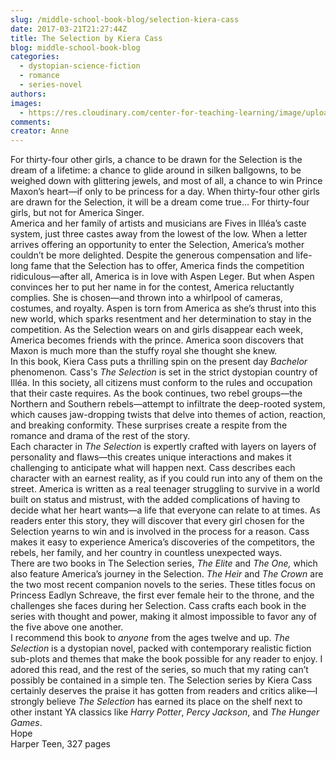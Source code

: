 ```yaml
---
slug: /middle-school-book-blog/selection-kiera-cass
date: 2017-03-21T21:27:44Z
title: The Selection by Kiera Cass
blog: middle-school-book-blog
categories:
  - dystopian-science-fiction
  - romance
  - series-novel
authors:
images:
  - https://res.cloudinary.com/center-for-teaching-learning/image/upload/v1659700600/selection-cvr-199x300.jpeg.jpg
comments:
creator: Anne
---
```


 For thirty-four other girls, a chance to be drawn for the Selection is the dream of a lifetime: a chance to glide around in silken ballgowns, to be weighed down with glittering jewels, and most of all, a chance to win Prince Maxon’s heart—if only to be princess for a day. When thirty-four other girls are drawn for the Selection, it will be a dream come true… For thirty-four girls, but not for America Singer.<br />America and her family of artists and musicians are Fives in Illéa’s caste system, just three castes away from the lowest of the low. When a letter arrives offering an opportunity to enter the Selection, America’s mother couldn’t be more delighted. Despite the generous compensation and life-long fame that the Selection has to offer, America finds the competition ridiculous—after all, America is in love with Aspen Leger. But when Aspen convinces her to put her name in for the contest, America reluctantly complies. She is chosen—and thrown into a whirlpool of cameras, costumes, and royalty. Aspen is torn from America as she’s thrust into this new world, which sparks resentment and her determination to stay in the competition. As the Selection wears on and girls disappear each week, America becomes friends with the prince. America soon discovers that Maxon is much more than the stuffy royal she thought she knew.<br />In this book, Kiera Cass puts a thrilling spin on the present day <i>Bachelor </i>phenomenon<i>. </i>Cass's <i>The Selection </i>is set in the strict dystopian country of Illéa. In this society, all citizens must conform to the rules and occupation that their caste requires. As the book continues, two rebel groups—the Northern and Southern rebels—attempt to infiltrate the deep-rooted system, which causes jaw-dropping twists that delve into themes of action, reaction, and breaking conformity. These surprises create a respite from the romance and drama of the rest of the story.<br />Each character in <i>The Selection </i>is expertly crafted with layers on layers of personality and flaws—this creates unique interactions and makes it challenging to anticipate what will happen next. Cass describes each character with an earnest reality, as if you could run into any of them on the street. America is written as a real teenager struggling to survive in a world built on status and mistrust, with the added complications of having to decide what her heart wants—a life that everyone can relate to at times. As readers enter this story, they will discover that every girl chosen for the Selection yearns to win and is involved in the process for a reason. Cass makes it easy to experience America’s discoveries of the competitors, the rebels, her family, and her country in countless unexpected ways.<br />There are two books in The Selection series, <i>The Elite </i>and <i>The One, </i>which also feature America’s journey in the Selection. <i>The Heir</i> and <i>The Crown</i> are the two most recent companion novels to the series. These titles focus on Princess Eadlyn Schreave, the first ever female heir to the throne, and the challenges she faces during her Selection. Cass crafts each book in the series with thought and power, making it almost impossible to favor any of the five above one another.<br />I recommend this book to <i>anyone</i> from the ages twelve and up. <i>The Selection</i> is a dystopian novel, packed with contemporary realistic fiction sub-plots and themes that make the book possible for any reader to enjoy. I adored this read, and the rest of the series, so much that my rating can’t possibly be contained in a simple ten. The Selection series by Kiera Cass certainly deserves the praise it has gotten from readers and critics alike—I strongly believe <i>The Selection </i>has earned its place on the shelf next to other instant YA classics like <i>Harry Potter</i>, <i>Percy Jackson</i>, and <i>The Hunger Games</i>.<br />Hope<br />Harper Teen, 327 pages
